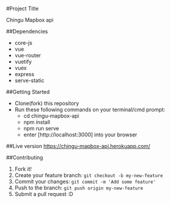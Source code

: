 #Project Title

Chingu Mapbox api

##Dependencies 
- core-js
- vue
- vue-router
- vuetify
- vuex
- express
- serve-static

##Getting Started
- Clone(fork) this repository
- Run these following commands on your terminal/cmd prompt:
    - cd chingu-mapbox-api
    - npm install
    - npm run serve
    - enter [http://localhost:3000] into your browser


##Live version
https://chingu-mapbox-api.herokuapp.com/


##Contributing
1. Fork it!
2. Create your feature branch: `git checkout -b my-new-feature`
3. Commit your changes: `git commit -m 'Add some feature'`
4. Push to the branch: `git push origin my-new-feature`
5. Submit a pull request :D




